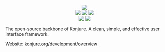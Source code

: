 <div align="center">
  <img src="https://i.imgur.com/0HBySwy.png" />
</div>

<div align="center">
  <img src="https://forthebadge.com/images/badges/built-with-love.svg" />
  <img src="https://forthebadge.com/images/badges/made-with-javascript.svg" />
  <img src="https://forthebadge.com/images/badges/for-you.svg" />
</div>

<div align="center">
  <img src="http://ec2-34-205-33-83.compute-1.amazonaws.com:8080/buildStatus/icon?job=Konjure-UI&style=plastic" />
  <img src="https://david-dm.org/konjure/konjure-ui/status.svg" />
</div>

The open-source backbone of Konjure. A clean, simple, and effective user interface framework.

Website: [konjure.org/development/overview](https://konjure.org/development/overview)
